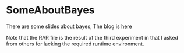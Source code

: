 # SomeAboutBayes

There are some slides about bayes,
The blog is [here](http://www.cnblogs.com/1394htw/p/5560212.html)

Note that the RAR file is the result of the third experiment in that I asked from others for lacking the required runtime environment.

